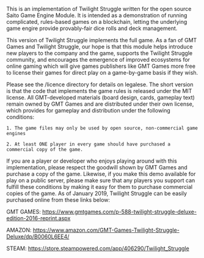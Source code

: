 

This is an implementation of Twilight Struggle written for the open source Saito Game Engine Module. It is intended as a demonstration of running complicated, rules-based games on a blockchain, letting the underlying game engire provide provably-fair dice rolls and deck management.

This version of Twilight Struggle implements the full game. As a fan of GMT Games and Twilight Struggle, our hope is that this module helps introduce new players to the company and the game, supports the Twilight Struggle community, and encourages the emergence of improved ecosystems for online gaming which will give games publishers like GMT Games more free to license their games for direct play on a game-by-game basis if they wish.

Please see the /licence directory for details on legalese. The short version is that the code that implements the game rules is released under the MIT license. All GMT-developed materials (board design, cards, gameplay text) remain owned by GMT Games and are distributed under their own license, which provides for gameplay and distribution under the following conditions:

	1. The game files may only be used by open source, non-commercial game engines

	2. At least ONE player in every game should have purchased a commercial copy of the game.

If you are a player or developer who enjoys playing around with this implementation, please respect the goodwill shown by GMT Games and purchase a copy of the game. Likewise, if you make this demo available for play on a public server, please make sure that any players you support can fulfill these conditions by making it easy for them to purchase commercial copies of the game. As of January 2019, Twilight Struggle can be easily purchased online from these links below:

GMT GAMES:
https://www.gmtgames.com/p-588-twilight-struggle-deluxe-edition-2016-reprint.aspx

AMAZON:
https://www.amazon.com/GMT-Games-Twilight-Struggle-Deluxe/dp/B0060L6EE4/

STEAM:
https://store.steampowered.com/app/406290/Twilight_Struggle



